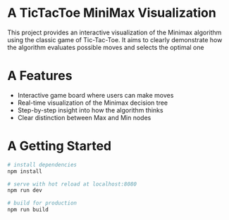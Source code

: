 # A TicTacToe MiniMax Visualization
This project provides an interactive visualization of the Minimax algorithm using the classic game of Tic-Tac-Toe. It aims to clearly demonstrate how the algorithm evaluates possible moves and selects the optimal one

# A Features
* Interactive game board where users can make moves
* Real-time visualization of the Minimax decision tree
* Step-by-step insight into how the algorithm thinks
* Clear distinction between Max and Min nodes

# A Getting Started
``` bash
# install dependencies
npm install

# serve with hot reload at localhost:8080
npm run dev

# build for production
npm run build
```
